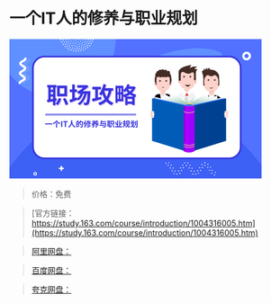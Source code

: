 # 一个IT人的修养与职业规划

![img](../../../assets/study163/free/cdb90817a80448f59ae180bdc83f4854.png)

> 价格：免费

> [官方链接：https://study.163.com/course/introduction/1004316005.htm](https://study.163.com/course/introduction/1004316005.htm)

> [阿里网盘：]()

> [百度网盘：]()

> [夸克网盘：]()
